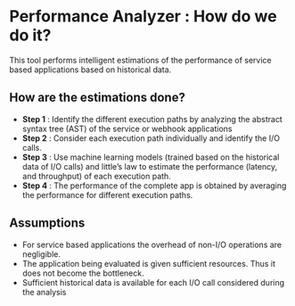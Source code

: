 # Performance Analyzer : How do we do it?

This tool performs intelligent estimations of the performance of service based applications based on historical data. 



## How are the estimations done?

- **Step 1** : Identify the different execution paths by analyzing the abstract syntax tree (AST) of the service or webhook applications
- **Step 2** : Consider each execution path individually and identify the I/O calls.
- **Step 3** : Use machine learning models (trained based on the historical data of I/O calls) and little’s law to estimate the performance (latency, and throughput) of each execution path. 
- **Step 4** : The performance of the complete app is obtained by averaging the performance for different execution paths. 

## Assumptions 

- For service based applications the overhead of non-I/O operations are negligible.
- The application being evaluated is given sufficient resources. Thus it does not become the bottleneck.
- Sufficient historical data is available for each I/O call considered during the analysis
